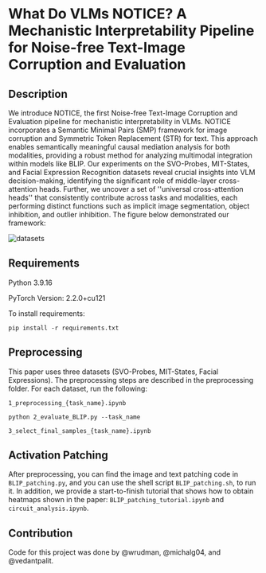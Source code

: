 # What Do VLMs NOTICE? A Mechanistic Interpretability Pipeline for Noise-free Text-Image Corruption and Evaluation

## Description
We introduce NOTICE, the first Noise-free Text-Image Corruption and Evaluation pipeline for mechanistic interpretability in VLMs. NOTICE incorporates a Semantic Minimal Pairs (SMP) framework for image corruption and Symmetric Token Replacement (STR) for text. This approach enables semantically meaningful causal mediation analysis for both modalities, providing a robust method for analyzing multimodal integration within models like BLIP. Our experiments on the SVO-Probes, MIT-States, and Facial Expression Recognition datasets reveal crucial insights into VLM decision-making, identifying the significant role of middle-layer cross-attention heads. Further, we uncover a set of ''universal cross-attention heads'' that consistently contribute across tasks and modalities, each performing distinct functions such as implicit image segmentation, object inhibition, and outlier inhibition. The figure below demonstrated our framework:

![datasets](https://github.com/wrudman/NOTICE/assets/35315239/5926c790-4bf6-4ad4-809b-c43bfaf12c5f)

## Requirements
Python 3.9.16

PyTorch Version: 2.2.0+cu121

To install requirements:

```setup
pip install -r requirements.txt
```
## Preprocessing
This paper uses three datasets (SVO-Probes, MIT-States, Facial Expressions). The preprocessing steps are described in the preprocessing folder. For each dataset, run the following: 

```
1_preprocessing_{task_name}.ipynb
```
```
python 2_evaluate_BLIP.py --task_name
```
```
3_select_final_samples_{task_name}.ipynb
```

## Activation Patching

After preprocessing, you can find the image and text patching code in `BLIP_patching.py`, and you can use the shell script `BLIP_patching.sh`, to run it. In addition, we provide a start-to-finish tutorial that shows how to obtain heatmaps shown in the paper: `BLIP_patching_tutorial.ipynb` and  `circuit_analysis.ipynb`. 

## Contribution

Code for this project was done by @wrudman, @michalg04, and @vedantpalit. 

